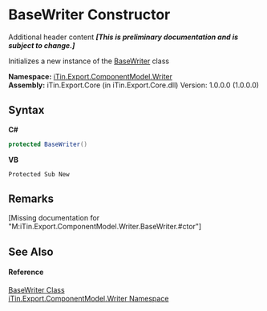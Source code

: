 # BaseWriter Constructor 
Additional header content _**\[This is preliminary documentation and is subject to change.\]**_

Initializes a new instance of the <a href="622c2a74-37fd-6371-50a4-4fb71f92c4b0">BaseWriter</a> class

**Namespace:**&nbsp;<a href="37973b78-6b66-1218-9d7d-14680ab2aeda">iTin.Export.ComponentModel.Writer</a><br />**Assembly:**&nbsp;iTin.Export.Core (in iTin.Export.Core.dll) Version: 1.0.0.0 (1.0.0.0)

## Syntax

**C#**<br />
``` C#
protected BaseWriter()
```

**VB**<br />
``` VB
Protected Sub New
```


## Remarks
\[Missing <remarks> documentation for "M:iTin.Export.ComponentModel.Writer.BaseWriter.#ctor"\]

## See Also


#### Reference
<a href="622c2a74-37fd-6371-50a4-4fb71f92c4b0">BaseWriter Class</a><br /><a href="37973b78-6b66-1218-9d7d-14680ab2aeda">iTin.Export.ComponentModel.Writer Namespace</a><br />